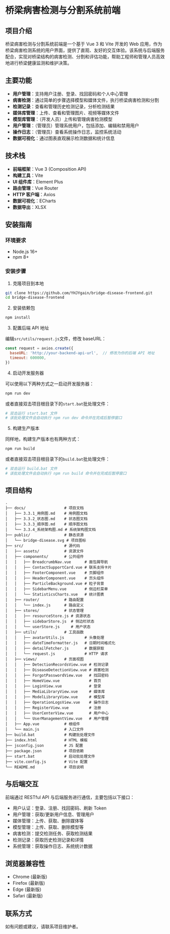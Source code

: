 # 桥梁病害检测与分割系统前端

## 项目介绍

桥梁病害检测与分割系统前端是一个基于 Vue 3 和 Vite 开发的 Web 应用，作为桥梁病害检测系统的用户界面，提供了直观、友好的交互体验。该系统与后端服务配合，实现对桥梁结构的病害检测、分割和评估功能，帮助工程师和管理人员高效地进行桥梁健康监测和维护决策。

## 主要功能

- **用户管理**：支持用户注册、登录、找回密码和个人中心管理
- **病害检测**：通过简单的步骤选择模型和媒体文件，执行桥梁病害检测和分割
- **检测记录**：查看和管理历史检测记录，分析检测结果
- **媒体库管理**：上传、查看和管理图片、视频等媒体文件
- **模型库管理**：（开发人员）上传和管理病害检测模型
- **用户管理**：（管理员）管理系统用户，包括添加、编辑和禁用用户
- **操作日志**：（管理员）查看系统操作日志，监控系统活动
- **数据可视化**：通过图表直观展示检测数据和统计信息

## 技术栈

- **前端框架**：Vue 3 (Composition API)
- **构建工具**：Vite
- **UI 组件库**：Element Plus
- **路由管理**：Vue Router
- **HTTP 客户端**：Axios
- **数据可视化**：ECharts
- **数据导出**：XLSX

## 安装指南

### 环境要求

- Node.js 16+
- npm 8+

### 安装步骤

1. 克隆项目到本地

```bash
git clone https://github.com/YHJYgain/bridge-disease-frontend.git
cd bridge-disease-frontend
```

2. 安装依赖包

```bash
npm install
```

3. 配置后端 API 地址

编辑`src/utils/request.js`文件，修改 baseURL：

```javascript
const request = axios.create({
  baseURL: 'http://your-backend-api-url',  // 修改为你的后端 API 地址
  timeout: 600000,
})
```

4. 启动开发服务器

可以使用以下两种方式之一启动开发服务器：

```bash
npm run dev
```

或者直接双击项目根目录下的`start.bat`批处理文件：

```bash
# 双击运行 start.bat 文件
# 该批处理文件会自动执行 npm run dev 命令并在完成后暂停窗口
```

5. 构建生产版本

同样地，构建生产版本也有两种方式：

```bash
npm run build
```

或者直接双击项目根目录下的`build.bat`批处理文件：

```bash
# 双击运行 build.bat 文件
# 该批处理文件会自动执行 npm run build 命令并在完成后暂停窗口
```

## 项目结构

```
.
├── docs/                 # 项目文档
│   ├── 3.3.1_用例图.md    # 用例图文档
│   ├── 3.3.2_状态图.md    # 状态图文档
│   ├── 3.3.3_顺序图.md    # 顺序图文档
│   └── 3.3.4_系统架构图.md # 系统架构图文档
├── public/               # 静态资源
│   └── bridge-disease.svg # 项目图标
├── src/                  # 源代码
│   ├── assets/           # 资源文件
│   ├── components/       # 公共组件
│   │   ├── BreadcrumbNav.vue      # 面包屑导航
│   │   ├── ContactSupportCard.vue # 联系支持卡片
│   │   ├── FooterComponent.vue    # 页脚组件
│   │   ├── HeaderComponent.vue    # 页头组件
│   │   ├── ParticleBackground.vue # 粒子背景
│   │   ├── SidebarMenu.vue        # 侧边栏菜单
│   │   └── StatisticsCharts.vue   # 统计图表
│   ├── router/           # 路由配置
│   │   └── index.js      # 路由定义
│   ├── stores/           # 状态管理
│   │   ├── resourceStore.js # 资源状态
│   │   ├── sidebarStore.js  # 侧边栏状态
│   │   └── userStore.js     # 用户状态
│   ├── utils/            # 工具函数
│   │   ├── avatarUtils.js         # 头像处理
│   │   ├── dateTimeFormatter.js   # 日期时间格式化
│   │   ├── detailFetcher.js       # 数据获取
│   │   └── request.js             # HTTP 请求
│   ├── views/            # 页面视图
│   │   ├── DetectionRecordsView.vue # 检测记录
│   │   ├── DiseaseDetectionView.vue # 病害检测
│   │   ├── ForgotPasswordView.vue   # 找回密码
│   │   ├── HomeView.vue             # 首页
│   │   ├── LoginView.vue            # 登录
│   │   ├── MediaLibraryView.vue     # 媒体库
│   │   ├── ModelLibraryView.vue     # 模型库
│   │   ├── OperationLogsView.vue    # 操作日志
│   │   ├── RegisterView.vue         # 注册
│   │   ├── UserCenterView.vue       # 用户中心
│   │   └── UserManagementView.vue   # 用户管理
│   ├── App.vue           # 根组件
│   └── main.js           # 入口文件
├── build.bat             # 构建批处理文件
├── index.html            # HTML 模板
├── jsconfig.json         # JS 配置
├── package.json          # 项目依赖
├── start.bat             # 启动批处理文件
├── vite.config.js        # Vite 配置
└── README.md             # 项目说明
```

## 与后端交互

前端通过 RESTful API 与后端服务进行通信，主要包括以下接口：

- 用户认证：登录、注册、找回密码、刷新 Token
- 用户管理：获取/更新用户信息、管理用户
- 媒体管理：上传、获取、删除媒体等
- 模型管理：上传、获取、删除模型等
- 病害检测：提交检测任务、获取检测结果
- 检测记录：获取历史检测记录和详情
- 系统管理：获取操作日志、系统统计数据

## 浏览器兼容性

- Chrome (最新版)
- Firefox (最新版)
- Edge (最新版)
- Safari (最新版)

## 联系方式

如有问题或建议，请联系项目维护者。
